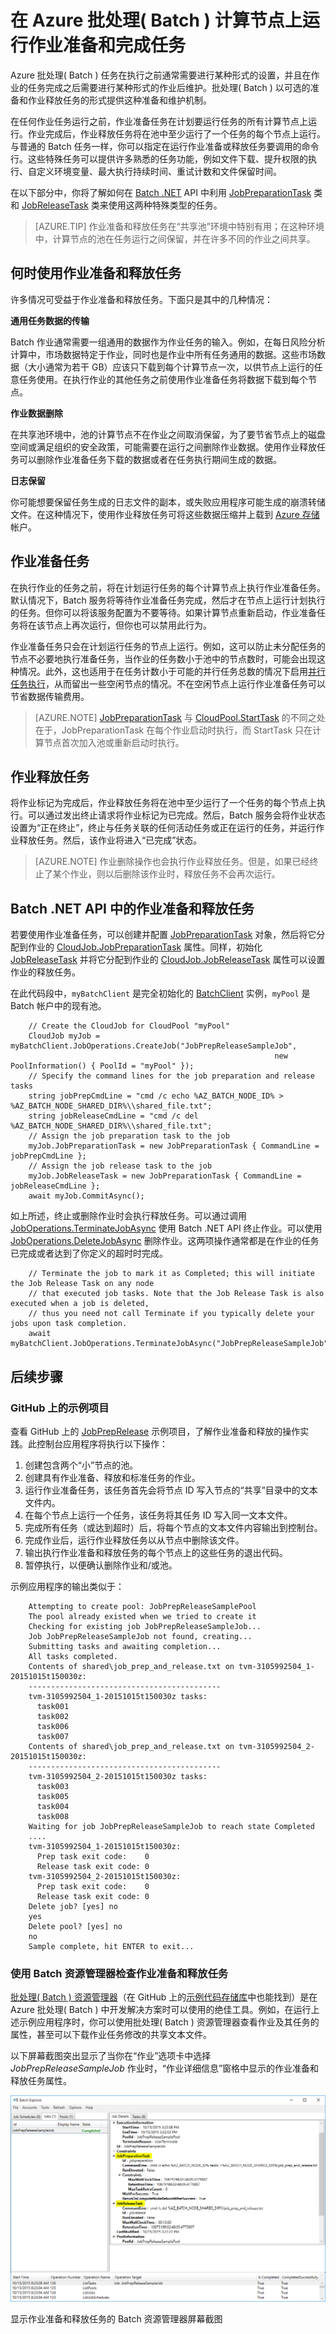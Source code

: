<properties
	pageTitle="Batch 中的作业准备和清理 | Azure"
	description="采用作业级准备任务最大程度地减少 Azure 批处理 ( Batch )计算节点的数据传输，并在完成作业时执行释放任务来清理节点。"
	services="batch"
	documentationCenter=".net"
	authors="mmacy"
	manager="timlt"
	editor="" />
	
<tags
	ms.service="batch"
	ms.date="04/21/2016"
	wacn.date="06/06/2016"/>

# 在 Azure 批处理( Batch ) 计算节点上运行作业准备和完成任务

Azure 批处理( Batch ) 任务在执行之前通常需要进行某种形式的设置，并且在作业的任务完成之后需要进行某种形式的作业后维护。批处理( Batch ) 以可选的准备和作业释放任务的形式提供这种准备和维护机制。

在任何作业任务运行之前，作业准备任务在计划要运行任务的所有计算节点上运行。作业完成后，作业释放任务将在池中至少运行了一个任务的每个节点上运行。与普通的 Batch 任务一样，你可以指定在运行作业准备或释放任务要调用的命令行。这些特殊任务可以提供许多熟悉的任务功能，例如文件下载、提升权限的执行、自定义环境变量、最大执行持续时间、重试计数和文件保留时间。

在以下部分中，你将了解如何在 [Batch .NET][api_net] API 中利用 [JobPreparationTask][net_job_prep] 类和 [JobReleaseTask][net_job_release] 类来使用这两种特殊类型的任务。

> [AZURE.TIP] 作业准备和释放任务在“共享池”环境中特别有用；在这种环境中，计算节点的池在任务运行之间保留，并在许多不同的作业之间共享。

## 何时使用作业准备和释放任务

许多情况可受益于作业准备和释放任务。下面只是其中的几种情况：

**通用任务数据的传输**

Batch 作业通常需要一组通用的数据作为作业任务的输入。例如，在每日风险分析计算中，市场数据特定于作业，同时也是作业中所有任务通用的数据。这些市场数据（大小通常为若干 GB）应该只下载到每个计算节点一次，以供节点上运行的任意任务使用。在执行作业的其他任务之前使用作业准备任务将数据下载到每个节点。

**作业数据删除**

在共享池环境中，池的计算节点不在作业之间取消保留，为了要节省节点上的磁盘空间或满足组织的安全政策，可能需要在运行之间删除作业数据。使用作业释放任务可以删除作业准备任务下载的数据或者在任务执行期间生成的数据。

**日志保留**

你可能想要保留任务生成的日志文件的副本，或失败应用程序可能生成的崩溃转储文件。在这种情况下，使用作业释放任务可将这些数据压缩并上载到 [Azure 存储][azure_storage]帐户。

## 作业准备任务

在执行作业的任务之前，将在计划运行任务的每个计算节点上执行作业准备任务。默认情况下，Batch 服务将等待作业准备任务完成，然后才在节点上运行计划执行的任务。但你可以将该服务配置为不要等待。如果计算节点重新启动，作业准备任务将在该节点上再次运行，但你也可以禁用此行为。

作业准备任务只会在计划运行任务的节点上运行。例如，这可以防止未分配任务的节点不必要地执行准备任务，当作业的任务数小于池中的节点数时，可能会出现这种情况。此外，这也适用于在任务计数小于可能的并行任务总数的情况下启用[并行任务执行](/documentation/articles/batch-parallel-node-tasks/)，从而留出一些空闲节点的情况。不在空闲节点上运行作业准备任务可以节省数据传输费用。

> [AZURE.NOTE] [JobPreparationTask][net\_job\_prep\_cloudjob] 与 [CloudPool.StartTask][pool_starttask] 的不同之处在于，JobPreparationTask 在每个作业启动时执行，而 StartTask 只在计算节点首次加入池或重新启动时执行。

## 作业释放任务

将作业标记为完成后，作业释放任务将在池中至少运行了一个任务的每个节点上执行。可以通过发出终止请求将作业标记为已完成。然后，Batch 服务会将作业状态设置为“正在终止”，终止与任务关联的任何活动任务或正在运行的任务，并运行作业释放任务。然后，该作业将进入“已完成”状态。

> [AZURE.NOTE] 作业删除操作也会执行作业释放任务。但是，如果已经终止了某个作业，则以后删除该作业时，释放任务不会再次运行。

## Batch .NET API 中的作业准备和释放任务

若要使用作业准备任务，可以创建并配置 [JobPreparationTask][net_job_prep] 对象，然后将它分配到作业的 [CloudJob.JobPreparationTask][net_job_prep_cloudjob] 属性。同样，初始化 [JobReleaseTask][net_job_release] 并将它分配到作业的 [CloudJob.JobReleaseTask][net_job_prep_cloudjob] 属性可以设置作业的释放任务。

在此代码段中，`myBatchClient` 是完全初始化的 [BatchClient][net_batch_client] 实例，`myPool` 是 Batch 帐户中的现有池。

		// Create the CloudJob for CloudPool "myPool"
		CloudJob myJob = myBatchClient.JobOperations.CreateJob("JobPrepReleaseSampleJob",
															   new PoolInformation() { PoolId = "myPool" });
		// Specify the command lines for the job preparation and release tasks
		string jobPrepCmdLine = "cmd /c echo %AZ_BATCH_NODE_ID% > %AZ_BATCH_NODE_SHARED_DIR%\\shared_file.txt";
		string jobReleaseCmdLine = "cmd /c del %AZ_BATCH_NODE_SHARED_DIR%\\shared_file.txt";
		// Assign the job preparation task to the job
		myJob.JobPreparationTask = new JobPreparationTask { CommandLine = jobPrepCmdLine };
		// Assign the job release task to the job
		myJob.JobReleaseTask = new JobPreparationTask { CommandLine = jobReleaseCmdLine };
		await myJob.CommitAsync();

如上所述，终止或删除作业时会执行释放任务。可以通过调用 [JobOperations.TerminateJobAsync][net_job_terminate] 使用 Batch .NET API 终止作业。可以使用 [JobOperations.DeleteJobAsync][net_job_delete] 删除作业。这两项操作通常都是在作业的任务已完成或者达到了你定义的超时时完成。

		// Terminate the job to mark it as Completed; this will initiate the Job Release Task on any node
		// that executed job tasks. Note that the Job Release Task is also executed when a job is deleted,
		// thus you need not call Terminate if you typically delete your jobs upon task completion.
		await myBatchClient.JobOperations.TerminateJobAsync("JobPrepReleaseSampleJob");

## 后续步骤

### GitHub 上的示例项目

查看 GitHub 上的 [JobPrepRelease][job_prep_release_sample] 示例项目，了解作业准备和释放的操作实践。此控制台应用程序将执行以下操作：

1. 创建包含两个“小”节点的池。
2. 创建具有作业准备、释放和标准任务的作业。
3. 运行作业准备任务，该任务首先会将节点 ID 写入节点的“共享”目录中的文本文件内。
4. 在每个节点上运行一个任务，该任务将其任务 ID 写入同一文本文件。
5. 完成所有任务（或达到超时）后，将每个节点的文本文件内容输出到控制台。
6. 完成作业后，运行作业释放任务以从节点中删除该文件。
6. 输出执行作业准备和释放任务的每个节点上的这些任务的退出代码。
7. 暂停执行，以便确认删除作业和/或池。

示例应用程序的输出类似于：

		
		Attempting to create pool: JobPrepReleaseSamplePool
		The pool already existed when we tried to create it
		Checking for existing job JobPrepReleaseSampleJob...
		Job JobPrepReleaseSampleJob not found, creating...
		Submitting tasks and awaiting completion...
		All tasks completed.
		Contents of shared\job_prep_and_release.txt on tvm-3105992504_1-20151015t150030z:
		-------------------------------------------
		tvm-3105992504_1-20151015t150030z tasks:
		  task001
		  task002
		  task006
		  task007
		Contents of shared\job_prep_and_release.txt on tvm-3105992504_2-20151015t150030z:
		-------------------------------------------
		tvm-3105992504_2-20151015t150030z tasks:
		  task003
		  task005
		  task004
		  task008
		Waiting for job JobPrepReleaseSampleJob to reach state Completed
		....
		tvm-3105992504_1-20151015t150030z:
		  Prep task exit code:    0
		  Release task exit code: 0
		tvm-3105992504_2-20151015t150030z:
		  Prep task exit code:    0
		  Release task exit code: 0
		Delete job? [yes] no
		yes
		Delete pool? [yes] no
		no
		Sample complete, hit ENTER to exit...


### 使用 Batch 资源管理器检查作业准备和释放任务

[批处理( Batch ) 资源管理器][batch_explorer_article]（在 GitHub 上的[示例代码存储库][batch_explorer_project]中也能找到）是在 Azure 批处理( Batch ) 中开发解决方案时可以使用的绝佳工具。例如，在运行上述示例应用程序时，你可以使用批处理( Batch ) 资源管理器查看作业及其任务的属性，甚至可以下载作业任务修改的共享文本文件。

以下屏幕截图突出显示了当你在“作业”选项卡中选择 *JobPrepReleaseSampleJob* 作业时，“作业详细信息”窗格中显示的作业准备和释放任务属性。

![批处理( Batch )资源管理器][1]

显示作业准备和释放任务的 Batch 资源管理器屏幕截图

[api_net]: http://msdn.microsoft.com/library/azure/mt348682.aspx
[api_net_listjobs]: https://msdn.microsoft.com/library/azure/microsoft.azure.batch.joboperations.listjobs.aspx
[api_rest]: http://msdn.microsoft.com/library/azure/dn820158.aspx
[azure_storage]: /services/storage/
[batch_explorer_article]: http://blogs.technet.com/b/windowshpc/archive/2015/01/20/azure-batch-explorer-sample-walkthrough.aspx
[batch_explorer_project]: https://github.com/Azure/azure-batch-samples/tree/master/CSharp/BatchExplorer
[job_prep_release_sample]: https://github.com/Azure/azure-batch-samples/tree/master/CSharp/ArticleProjects/JobPrepRelease
[net_batch_client]: https://msdn.microsoft.com/library/azure/microsoft.azure.batch.batchclient.aspx
[net_cloudjob]: https://msdn.microsoft.com/library/azure/microsoft.azure.batch.cloudjob.aspx
[net_job_prep]: https://msdn.microsoft.com/library/azure/microsoft.azure.batch.jobpreparationtask.aspx
[net_job_prep_cloudjob]: https://msdn.microsoft.com/library/azure/microsoft.azure.batch.cloudjob.jobpreparationtask.aspx
[net\_job\_prep\_cloudjob]: https://msdn.microsoft.com/library/azure/microsoft.azure.batch.cloudjob.jobpreparationtask.aspx
[net_job_delete]: https://msdn.microsoft.com/library/azure/microsoft.azure.batch.joboperations.deletejobasync.aspx
[net_job_terminate]: https://msdn.microsoft.com/library/azure/microsoft.azure.batch.joboperations.terminatejobasync.aspx
[net_job_release]: https://msdn.microsoft.com/library/azure/microsoft.azure.batch.jobreleasetask.aspx
[net_job_release_cloudjob]: https://msdn.microsoft.com/library/azure/microsoft.azure.batch.cloudjob.jobreleasetask.aspx
[pool_starttask]: https://msdn.microsoft.com/library/azure/microsoft.azure.batch.cloudpool.starttask.aspx

[net_list_certs]: https://msdn.microsoft.com/library/azure/microsoft.azure.batch.certificateoperations.listcertificates.aspx
[net_list_compute_nodes]: https://msdn.microsoft.com/library/azure/microsoft.azure.batch.pooloperations.listcomputenodes.aspx
[net_list_job_schedules]: https://msdn.microsoft.com/library/azure/microsoft.azure.batch.jobscheduleoperations.listjobschedules.aspx
[net_list_jobprep_status]: https://msdn.microsoft.com/library/azure/microsoft.azure.batch.joboperations.listjobpreparationandreleasetaskstatus.aspx
[net_list_jobs]: https://msdn.microsoft.com/library/azure/microsoft.azure.batch.joboperations.listjobs.aspx
[net_list_nodefiles]: https://msdn.microsoft.com/library/azure/microsoft.azure.batch.joboperations.listnodefiles.aspx
[net_list_pools]: https://msdn.microsoft.com/library/azure/microsoft.azure.batch.pooloperations.listpools.aspx
[net_list_schedule_jobs]: https://msdn.microsoft.com/library/azure/microsoft.azure.batch.jobscheduleoperations.listjobs.aspx
[net_list_task_files]: https://msdn.microsoft.com/library/azure/microsoft.azure.batch.cloudtask.listnodefiles.aspx
[net_list_tasks]: https://msdn.microsoft.com/library/azure/microsoft.azure.batch.joboperations.listtasks.aspx

[1]: ./media/batch-job-prep-release/batchexplorer-01.png

<!---HONumber=Mooncake_0704_2016-->